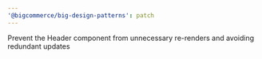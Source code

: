 ```yaml
---
'@bigcommerce/big-design-patterns': patch
---
```


Prevent the Header component from unnecessary re-renders and avoiding redundant updates
